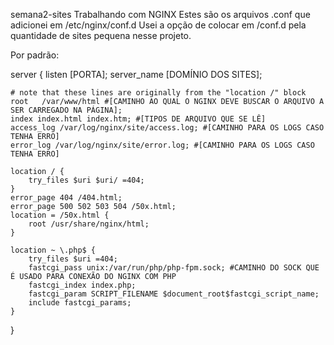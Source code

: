 semana2-sites
Trabalhando com NGINX
Estes são os arquivos .conf que adicionei em /etc/nginx/conf.d 
Usei a opção de colocar em /conf.d pela quantidade de sites pequena nesse projeto. 

Por padrão:

server {
    listen       [PORTA];
    server_name  [DOMÍNIO DOS SITES];

    # note that these lines are originally from the "location /" block
    root   /var/www/html #[CAMINHO AO QUAL O NGINX DEVE BUSCAR O ARQUIVO A SER CARREGADO NA PÁGINA];
    index index.html index.htm; #[TIPOS DE ARQUIVO QUE SE LÊ]
    access_log /var/log/nginx/site/access.log; #[CAMINHO PARA OS LOGS CASO TENHA ERRO]
    error_log /var/log/nginx/site/error.log; #[CAMINHO PARA OS LOGS CASO TENHA ERRO]

    location / {
        try_files $uri $uri/ =404;
    }
    error_page 404 /404.html;
    error_page 500 502 503 504 /50x.html;
    location = /50x.html {
        root /usr/share/nginx/html;
    }

    location ~ \.php$ {
        try_files $uri =404;
        fastcgi_pass unix:/var/run/php/php-fpm.sock; #CAMINHO DO SOCK QUE É USADO PARA CONEXÃO DO NGINX COM PHP
        fastcgi_index index.php;
        fastcgi_param SCRIPT_FILENAME $document_root$fastcgi_script_name;
        include fastcgi_params;
    }
}
